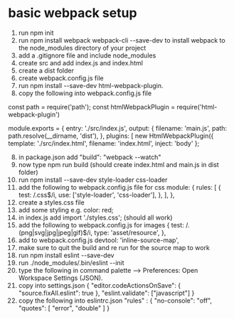 # basic webpack setup

1. run npm init
2. run npm install webpack webpack-cli --save-dev to install webpack to the node_modules directory of your project
3. add a .gitignore file and include node_modules
4. create src and add index.js and index.html
5. create a dist folder
6. create webpack.config.js file
7. run npm install --save-dev html-webpack-plugin.
8. copy the following into webpack.config.js file
   
const path = require('path');
const htmlWebpackPlugin = require('html-webpack-plugin')

module.exports = {
  entry: './src/index.js',
  output: {
    filename: 'main.js',
    path: path.resolve(__dirname, 'dist'),
  },
   plugins: [
     new HtmlWebpackPlugin({
       template: './src/index.html',
       filename: 'index.html',
       inject: 'body'
};

8. in package.json add "build": "webpack --watch"
9. now type npm run build (should create index.html and main.js in dist folder)
10. run npm install --save-dev style-loader css-loader
11. add the following to webpack.config.js file for css 
module: {
    rules: [
      {
        test: /\.css$/i,
        use: ['style-loader', 'css-loader'],
      },
    ],
  },
12. create a styles.css file
13. add some styling e.g. color: red;
14. in index.js add import './styles.css'; (should all work)
15. add the following to webpack.config.js for images
 {
    test: /\.(png|svg|jpg|jpeg|gif)$/i,
    type: 'asset/resource',
  },
16. add to webpack.config.js devtool: 'inline-source-map',
17. make sure to quit the build and re run for the source map to work
18. run npm install eslint --save-dev
19. run ./node_modules/.bin/eslint --init
20. type the following in command palette --> Preferences: Open Workspace Settings (JSON).
21. copy into settings.json
{
    "editor.codeActionsOnSave": {
        "source.fixAll.eslint": true
    },
    "eslint.validate": ["javascript"]
}
22. copy the following into eslintrc.json
"rules" : {
    "no-console": "off",
    "quotes": [
        "error",
        "double"
    ]
}
